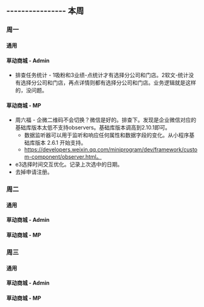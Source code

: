 ## ---------------- 本周

### 周一
#### 通用
#### 草动商城 - Admin
* 排查任务统计 - 1吸粉和3业绩-点统计才有选择分公司和门店。2软文-统计没有选择分公司和门店，再点详情则都有选择分公司和门店。业务逻辑就是这样的，没问题。
#### 草动商城 - MP
* 周六福 - 企微二维码不会切换？微信是好的。排查下。发现是企业微信对应的基础库版本太低不支持observers。基础库版本调高到2.10.1即可。
  - 数据监听器可以用于监听和响应任何属性和数据字段的变化。从小程序基础库版本 2.6.1 开始支持。
  - https://developers.weixin.qq.com/miniprogram/dev/framework/custom-component/observer.html。
* e3选择时间交互优化。记录上次选中的日期。
* 去掉申请注册。

### 周二
#### 通用
#### 草动商城 - Admin
#### 草动商城 - MP

### 周三
#### 通用
#### 草动商城 - Admin
#### 草动商城 - MP
